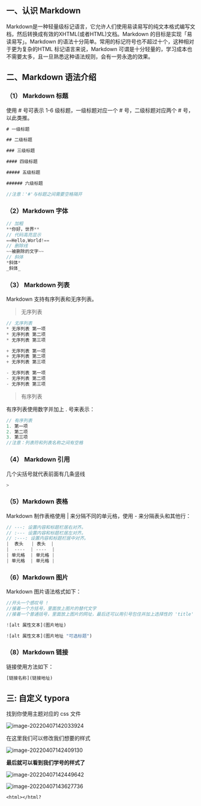 ## 一、认识 Markdown
Markdown是一种轻量级标记语言，它允许人们使用易读易写的纯文本格式编写文档，然后转换成有效的XHTML(或者HTML)文档。Markdown 的目标是实现「易读易写」。Markdown 的语法十分简单。常用的标记符号也不超过十个，这种相对于更为复杂的HTML 标记语言来说，Markdown 可谓是十分轻量的，学习成本也不需要太多，且一旦熟悉这种语法规则，会有一劳永逸的效果。

## 二、Markdown 语法介绍

### （1） Markdown 标题

使用 # 号可表示 1-6 级标题，一级标题对应一个 # 号，二级标题对应两个 # 号，以此类推。

```js
# 一级标题

## 二级标题

### 三级标题

#### 四级标题

##### 五级标题

###### 六级标题

//注意：'#'与标题之间需要空格隔开
```

### （2）Markdown 字体

```js
// 加粗
**你好，世界**
// 代码高亮显示
==Hello,World!==
// 删除线
~~被删除的文字~~
// 斜体
*斜体*
_斜体_
```

### （3） Markdown 列表

Markdown 支持有序列表和无序列表。

> 无序列表

```js
// 无序列表
* 无序列表 第一项
* 无序列表 第二项
* 无序列表 第三项

+ 无序列表 第一项
+ 无序列表 第二项
+ 无序列表 第三项

- 无序列表 第一项
- 无序列表 第二项
- 无序列表 第三项
```

> 有序列表

有序列表使用数字并加上 . 号来表示：

```js
// 有序列表
1. 第一项
2. 第二项
3. 第三项
//注意：列表符和列表名称之间有空格
```

### （4） Markdown 引用

几个尖括号就代表前面有几条竖线

```js
> 
```

### （5）Markdown 表格

Markdown 制作表格使用 | 来分隔不同的单元格，使用 - 来分隔表头和其他行：

```js
// ---: 设置内容和标题栏居右对齐。
// :--- 设置内容和标题栏居左对齐。
// :---: 设置内容和标题栏居中对齐。
|  表头   | 表头  |
|  ----  | ----  |
| 单元格  | 单元格 |
| 单元格  | 单元格 |
```

### （6）Markdown 图片

Markdown 图片语法格式如下：

```js
//开头一个感叹号 !
//接着一个方括号，里面放上图片的替代文字
//接着一个普通括号，里面放上图片的网址，最后还可以用引号包住并加上选择性的 'title' 属性的文字。

![alt 属性文本](图片地址)

![alt 属性文本](图片地址 "可选标题")
```

### （8）Markdown 链接

链接使用方法如下：

```js
[链接名称](链接地址)
```

## 三: 自定义 typora

找到你使用主题对应的 css 文件

![image-20220407142033924](https://raw.githubusercontent.com/ximingx/Figurebed/master/imgs/202204071420005.png)

在这里我们可以修改我们想要的样式

![image-20220407142409130](https://raw.githubusercontent.com/ximingx/Figurebed/master/imgs/202204071424168.png)

**最后就可以看到我们学号的样式了**

![image-20220407142449642](https://raw.githubusercontent.com/ximingx/Figurebed/master/imgs/202206171633318.png)

![image-20220407143627736](https://raw.githubusercontent.com/ximingx/Figurebed/master/imgs/202204071436777.png)

`<html></html?`

